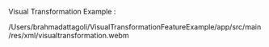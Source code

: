 Visual Transformation Example :

/Users/brahmadattagoli/VisualTransformationFeatureExample/app/src/main/res/xml/visualtransformation.webm